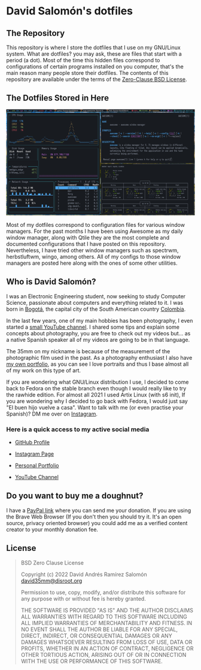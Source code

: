 # David Salomón's dotfiles

## The Repository

This repository is where I store the dotfiles that I use on my GNU/Linux
system. What are dotfiles? you may ask, these are files that start with a
period (a dot). Most of the time this hidden files correspond to
configurations of certain programs installed on you computer, that's the main
reason many people store their dotfiles. The contents of this repository are
available under the terms of the [Zero-Clause BSD License](https://opensource.org/licenses/0BSD).

## The Dotfiles Stored in Here

<img src="https://raw.githubusercontent.com/david35mm/.files/main/.config/awesome/awesome.png" title="" alt="" data-align="center">

Most of my dotfiles correspond to configuration files for various window
managers. For the past months I have been using Awesome as my daily window
manager, along with Qtile they are the most complete and documented
configurations that I have posted on this repository. Nevertheless, I have
tried other window managers such as spectrwm, herbstluftwm, wingo, among
others. All of my configs to those window managers are posted here along with
the ones of some other utilities.

## Who is David Salomón?

I was an Electronic Engineering student, now seeking to study Computer
Science, passionate about computers and everything related to it. I was born
in [Bogotá](https://en.wikipedia.org/wiki/Bogot%C3%A1), the capital city of
the South American country [Colombia](https://en.wikipedia.org/wiki/Colombia).

In the last few years, one of my main hobbies has been photography, I even
started a [small YouTube channel](https://www.youtube.com/channel/UC-8MDD0AHj0-ZUPolunq6MQ).
I shared some tips and explain some concepts about photography, you are free
to check out my videos but... as a native Spanish speaker all of my videos
are going to be in that language.

The 35mm on my nickname is because of the measurement of the photographic
film used in the past. As a photography enthusiast I also have
[my own portfolio](https://spark.adobe.com/page/yADDtrHvBow4p/), as you can
see I love portraits and thus I base almost all of my work on this type of art.

If you are wondering what GNU/Linux distribution I use, I decided to come back
to Fedora on the stable branch even though I would really like to try the
rawhide edition. For almost all 2021 I used Artix Linux (with s6 init), If you
are wondering why I decided to go back with Fedora, I would just say "El buen
hijo vuelve a casa". Want to talk with me (or even practise your Spanish)? DM
me over on [Instagram](https://www.instagram.com/david35mm.co).

### Here is a quick access to my active social media

- [GitHub Profile](https://github.com/david35mm)

- [Instagram Page](https://www.instagram.com/david35mm.co)

- [Personal Portfolio](https://spark.adobe.com/page/yADDtrHvBow4p/)

- [YouTube Channel](https://www.youtube.com/channel/UC-8MDD0AHj0-ZUPolunq6MQ)

## Do you want to buy me a doughnut?

I have a [PayPal link](https://paypal.me/david35mm) where you can send me your
donation. If you are using the Brave Web Browser (If you don't then you should
try it. It's an open source, privacy oriented browser) you could add me as a
verified content creator to your monthly donation fee.

## License

> BSD Zero Clause License
>
> Copyright (c) 2022 David Andrés Ramírez Salomón <david35mm@disroot.org>
>
> Permission to use, copy, modify, and/or distribute this software for any
> purpose with or without fee is hereby granted.
>
> THE SOFTWARE IS PROVIDED "AS IS" AND THE AUTHOR DISCLAIMS ALL WARRANTIES WITH
> REGARD TO THIS SOFTWARE INCLUDING ALL IMPLIED WARRANTIES OF MERCHANTABILITY
> AND FITNESS. IN NO EVENT SHALL THE AUTHOR BE LIABLE FOR ANY SPECIAL, DIRECT,
> INDIRECT, OR CONSEQUENTIAL DAMAGES OR ANY DAMAGES WHATSOEVER RESULTING FROM
> LOSS OF USE, DATA OR PROFITS, WHETHER IN AN ACTION OF CONTRACT, NEGLIGENCE OR
> OTHER TORTIOUS ACTION, ARISING OUT OF OR IN CONNECTION WITH THE USE OR
> PERFORMANCE OF THIS SOFTWARE.
